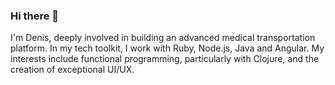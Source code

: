 ### Hi there 👋

I'm Denis, deeply involved in building an advanced medical transportation platform. In my tech toolkit, I work with Ruby, Node.js, Java and Angular. My interests include functional programming, particularly with Clojure, and the creation of exceptional UI/UX.
